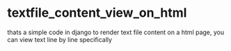 # textfile_content_view_on_html
thats a simple code in django to render text file content on a html page, you can view text line by line specifically
